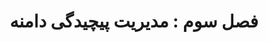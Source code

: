 ---
title: "فصل سوم : مدیریت پیچیدگی دامنه"
weight: 1000
type: chapter
bookCollapseSection: true
---